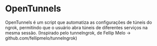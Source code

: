 # OpenTunnels
OpenTunnels é um script que automatiza as configurações de túneis do ngrok, permitindo que o usuário abra túneis de diferentes serviços na mesma sessão. (Inspirado pelo tunnelngrok, de Fellip Melo -> github.com/fellipmelo/tunnelngrok)
